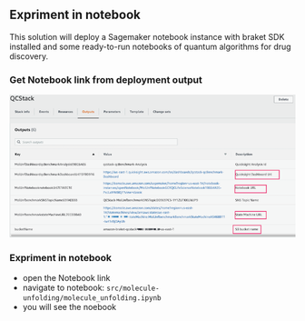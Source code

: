 ## Expriment in notebook

This solution will deploy a Sagemaker notebook instance with braket SDK installed and some ready-to-run notebooks of quantum algorithms for drug discovery.

### Get Notebook link from deployment output

![deployment output](../images/deploy_output.png)


### Expriment in notebook

- open the Notebook link
- navigate to notebook: `src/molecule-unfolding/molecule_unfolding.ipynb`
- you will see the noebook